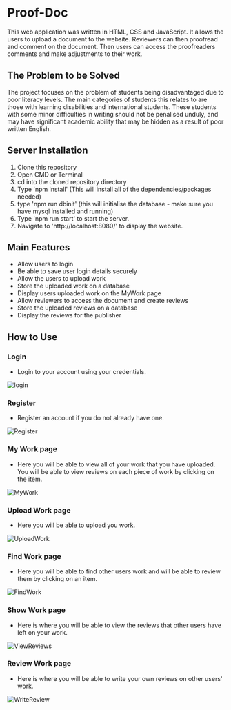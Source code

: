 # Proof-Doc
This web application was written in HTML, CSS and JavaScript. It allows the users to upload a document to the website. Reviewers can then proofread and comment
on the document. Then users can access the proofreaders comments and make adjustments to their work.

## The Problem to be Solved
The project focuses on the problem of students being disadvantaged due to poor literacy levels. The main categories of students this relates to are those with learning disabilities and international students. These students with some minor difficulties in writing should not be penalised unduly, and may have significant academic ability that may be hidden as a result of poor written English.

## Server Installation  
1. Clone this repository
2. Open CMD or Terminal
2. cd into the cloned repository directory
3. Type 'npm install' (This will install all of the dependencies/packages needed)
4. type 'npm run dbinit' (this will initialise the database - make sure you have mysql installed and running)
5. Type 'npm run start' to start the server.
6. Navigate to 'http://localhost:8080/' to display the website.

## Main Features
+ Allow users to login
+ Be able to save user login details securely
+ Allow the users to upload work
+ Store the uploaded work on a database
+ Display users uploaded work on the MyWork page
+ Allow reviewers to access the document and create reviews
+ Store the uploaded reviews on a database
+ Display the reviews for the publisher

## How to Use
### Login
+ Login to your account using your credentials.

![login](https://user-images.githubusercontent.com/43879432/183254741-487402d7-5e46-44c5-ba61-571f89af355d.jpg)

### Register
+ Register an account if you do not already have one.

![Register](https://user-images.githubusercontent.com/43879432/183254783-e1054bcc-26a7-4216-80d4-820ec92b9d53.jpg)

### My Work page
+ Here you will be able to view all of your work that you have uploaded. You will be able to view reviews on each piece of work by clicking on the item.

![MyWork](https://user-images.githubusercontent.com/43879432/183254854-7742916d-a929-470e-8138-6006a61925f8.jpg)

### Upload Work page
+ Here you will be able to upload you work.

![UploadWork](https://user-images.githubusercontent.com/43879432/183254887-4c516b91-4243-48d1-b722-6652f64865f9.jpg)

### Find Work page
+ Here you will be able to find other users work and will be able to review them by clicking on an item.

![FindWork](https://user-images.githubusercontent.com/43879432/183254950-2f46e3bb-2bb5-4f0a-81a7-2bdc6617982a.jpg)

### Show Work page
+ Here is where you will be able to view the reviews that other users have left on your work.

![ViewReviews](https://user-images.githubusercontent.com/43879432/183254983-ffde0b6f-1c61-4555-a03f-09bcc802469d.jpg)

### Review Work page
+ Here is where you will be able to write your own reviews on other users' work.

![WriteReview](https://user-images.githubusercontent.com/43879432/183255040-34674d24-75cd-4954-bea4-8c155fcf2a05.jpg)

